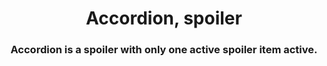 <h1 align="center">Accordion, spoiler</h1>
<h3 align="center">Accordion is a spoiler with only one active spoiler item active.</h3>















